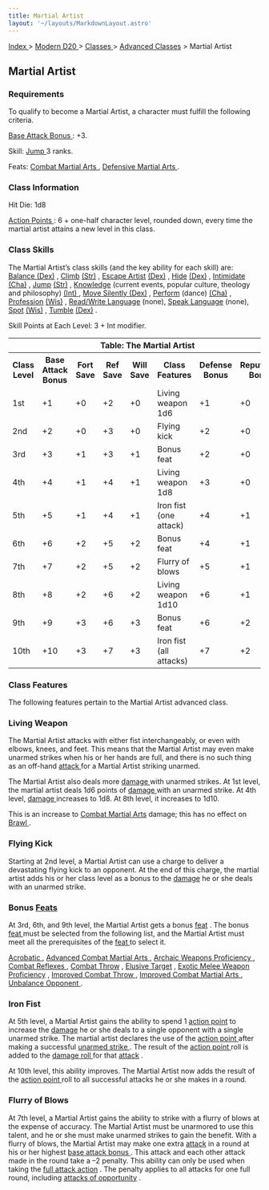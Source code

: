 ```yaml
---
title: Martial Artist
layout: '~/layouts/MarkdownLayout.astro'
---
```


[ Index ](/) > [ Modern D20 ](/modern.d20.srd) > [ Classes ](/modern.d20.srd/classes) > [ Advanced Classes](/modern.d20.srd/classes/advanced) > Martial Artist

##  Martial Artist

###  Requirements

To qualify to become a Martial Artist, a character must fulfill the following
criteria.

[ Base Attack Bonus ](/modern.d20.srd/combat/attack.bonus) : +3.

Skill: [ Jump ](/modern.d20.srd/skills/jump) 3 ranks.

Feats: [ Combat Martial Arts ](/modern.d20.srd/feats/combat.martial.arts) , [Defensive Martial Arts ](/modern.d20.srd/feats/defensive.martial.arts) .

###  Class Information

Hit Die: 1d8

[ Action Points ](/modern.d20.srd/basics/action.points) : 6 + one-half
character level, rounded down, every time the martial artist attains a new
level in this class.

###  Class Skills

The Martial Artist’s class skills (and the key ability for each skill) are: [Balance ](/modern.d20.srd/skills/balance) [ (Dex)](/modern.d20.srd/basics/ability.scores) , [ Climb](/modern.d20.srd/skills/climb) [ (Str)](/modern.d20.srd/basics/ability.scores) , [ Escape Artist](/modern.d20.srd/skills/escape.artist) [ (Dex)](/modern.d20.srd/basics/ability.scores) , [ Hide](/modern.d20.srd/skills/hide) [ (Dex)](/modern.d20.srd/basics/ability.scores) , [ Intimidate](/modern.d20.srd/skills/intimidate) [ (Cha)](/modern.d20.srd/basics/ability.scores) , [ Jump](/modern.d20.srd/skills/jump) [ (Str)](/modern.d20.srd/basics/ability.scores) , [ Knowledge](/modern.d20.srd/skills/knowledge) (current events, popular culture, theology
and philosophy) [ (Int) ](/modern.d20.srd/basics/ability.scores) , [ Move Silently ](/modern.d20.srd/skills/move.silently) [ (Dex)](/modern.d20.srd/basics/ability.scores) , [ Perform](/modern.d20.srd/skills/perform) (dance) [ (Cha)](/modern.d20.srd/basics/ability.scores) , [ Profession](/modern.d20.srd/skills/profession) [ (Wis)](/modern.d20.srd/basics/ability.scores) , [ Read/Write Language](/modern.d20.srd/skills/read.write.language) (none), [ Speak Language](/modern.d20.srd/skills/speak.language) (none), [ Spot](/modern.d20.srd/skills/spot) [ (Wis)](/modern.d20.srd/basics/ability.scores) , [ Tumble](/modern.d20.srd/skills/tumble) [ (Dex)](/modern.d20.srd/basics/ability.scores) .

Skill Points at Each Level: 3 + Int modifier.


<table> <tr> <th colspan="8"> Table: The Martial Artist </th> </tr> <tr> <th> Class Level </th> <th> Base Attack Bonus </th> <th> Fort Save </th> <th> Ref Save </th> <th> Will Save </th> <th> Class Features </th> <th> Defense Bonus </th> <th> Reputation Bonus </th> </tr><tr> <td> 1st </td> <td> +1 </td> <td> +0 </td> <td> +2 </td> <td> +0 </td> <td> Living weapon 1d6 </td> <td> +1 </td> <td> +0 </td> </tr> <tr class="shaded"> <td> 2nd </td> <td> +2 </td> <td> +0 </td> <td> +3 </td> <td> +0 </td> <td> Flying kick </td> <td> +2 </td> <td> +0 </td> </tr> <tr> <td> 3rd </td> <td> +3 </td> <td> +1 </td> <td> +3 </td> <td> +1 </td> <td> Bonus feat </td> <td> +2 </td> <td> +0 </td> </tr> <tr class="shaded"> <td> 4th </td> <td> +4 </td> <td> +1 </td> <td> +4 </td> <td> +1 </td> <td> Living weapon 1d8 </td> <td> +3 </td> <td> +0 </td> </tr> <tr> <td> 5th </td> <td> +5 </td> <td> +1 </td> <td> +4 </td> <td> +1 </td> <td> Iron fist (one attack) </td> <td> +4 </td> <td> +1 </td> </tr> <tr class="shaded"> <td> 6th </td> <td> +6 </td> <td> +2 </td> <td> +5 </td> <td> +2 </td> <td> Bonus feat </td> <td> +4 </td> <td> +1 </td> </tr> <tr> <td> 7th </td> <td> +7 </td> <td> +2 </td> <td> +5 </td> <td> +2 </td> <td> Flurry of blows </td> <td> +5 </td> <td> +1 </td> </tr> <tr class="shaded"> <td> 8th </td> <td> +8 </td> <td> +2 </td> <td> +6 </td> <td> +2 </td> <td> Living weapon 1d10 </td> <td> +6 </td> <td> +1 </td> </tr> <tr> <td> 9th </td> <td> +9 </td> <td> +3 </td> <td> +6 </td> <td> +3 </td> <td> Bonus feat </td> <td> +6 </td> <td> +2 </td> </tr> <tr class="shaded"> <td> 10th </td> <td> +10 </td> <td> +3 </td> <td> +7 </td> <td> +3 </td> <td> Iron fist (all attacks) </td> <td> +7 </td> <td> +2 </td> </tr> </table>


###  Class Features

The following features pertain to the Martial Artist advanced class.

###  Living Weapon

The Martial Artist attacks with either fist interchangeably, or even with
elbows, knees, and feet. This means that the Martial Artist may even make
unarmed strikes when his or her hands are full, and there is no such thing as
an off-hand [ attack ](/modern.d20.srd/combat/attack.roll) for a Martial
Artist striking unarmed.

The Martial Artist also deals more [ damage ](/modern.d20.srd/combat/damage)
with unarmed strikes. At 1st level, the martial artist deals 1d6 points of [damage ](/modern.d20.srd/combat/damage) with an unarmed strike. At 4th level,
[ damage ](/modern.d20.srd/combat/damage) increases to 1d8. At 8th level, it
increases to 1d10.

This is an increase to [ Combat Martial Arts](/modern.d20.srd/feats/combat.martial.arts) damage; this has no effect on [Brawl ](/modern.d20.srd/feats/brawl) .

###  Flying Kick

Starting at 2nd level, a Martial Artist can use a charge to deliver a
devastating flying kick to an opponent. At the end of this charge, the martial
artist adds his or her class level as a bonus to the [ damage](/modern.d20.srd/combat/damage) he or she deals with an unarmed strike.

###  Bonus [ Feats ](/modern.d20.srd/feats)

At 3rd, 6th, and 9th level, the Martial Artist gets a bonus [ feat](/modern.d20.srd/feats) . The bonus [ feat ](/modern.d20.srd/feats) must be
selected from the following list, and the Martial Artist must meet all the
prerequisites of the [ feat ](/modern.d20.srd/feats) to select it.

[ Acrobatic ](/modern.d20.srd/feats/acrobatic) , [ Advanced Combat Martial Arts ](/modern.d20.srd/feats/advanced.combat.martial.arts) , [ Archaic Weapons Proficiency ](/modern.d20.srd/feats/archaic.weapons.proficiency) , [ Combat Reflexes ](/modern.d20.srd/feats/combat.reflexes) , [ Combat Throw](/modern.d20.srd/feats/combat.throw) , [ Elusive Target](/modern.d20.srd/feats/elusive.target) , [ Exotic Melee Weapon Proficiency](/modern.d20.srd/feats/exotic.melee.weapons.proficiency) , [ Improved Combat Throw ](/modern.d20.srd/feats/improved.combat.throw) , [ Improved Combat Martial Arts ](/modern.d20.srd/feats/improved.combat.martial.arts) , [Unbalance Opponent ](/modern.d20.srd/feats/unbalance.opponent) .

###  Iron Fist

At 5th level, a Martial Artist gains the ability to spend 1 [ action point](/modern.d20.srd/basics/action.points) to increase the [ damage](/modern.d20.srd/combat/damage) he or she deals to a single opponent with a
single unarmed strike. The martial artist declares the use of the [ action point ](/modern.d20.srd/basics/action.points) after making a successful [unarmed strike ](/modern.d20.srd/combat/attack.roll) . The result of the [action point ](/modern.d20.srd/basics/action.points) roll is added to the [damage roll ](/modern.d20.srd/combat/damage) for that [ attack](/modern.d20.srd/combat/attack.roll) .

At 10th level, this ability improves. The Martial Artist now adds the result
of the [ action point ](/modern.d20.srd/basics/action.points) roll to all
successful attacks he or she makes in a round.

###  Flurry of Blows

At 7th level, a Martial Artist gains the ability to strike with a flurry of
blows at the expense of accuracy. The Martial Artist must be unarmored to use
this talent, and he or she must make unarmed strikes to gain the benefit. With
a flurry of blows, the Martial Artist may make one extra [ attack](/modern.d20.srd/combat/attack.roll) in a round at his or her highest [ base attack bonus ](/modern.d20.srd/combat/attack.bonus) . This attack and each
other attack made in the round take a –2 penalty. This ability can only be
used when taking the [ full attack action](/modern.d20.srd/combat/full.round.actions) . The penalty applies to all
attacks for one full round, including [ attacks of opportunity](/modern.d20.srd/combat/attacks.of.opportunity) .

